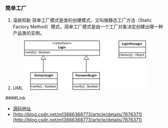### 简单工厂
1. 温故知新
简单工厂模式是类的创建模式，又叫做静态工厂方法（Static Factory Method）模式。简单工厂模式是由一个工厂对象决定创建出哪一种产品类的实例。

2. UML
![simplefactory](simplefactory.jpg)

####Link
- [源码地址](https://github.com/dzhai/Demo/tree/master/Designpattern/src/com/d/factory/simplefactory)
- [http://blog.csdn.net/m13666368773/article/details/7676371](http://blog.csdn.net/m13666368773/article/details/7676371)